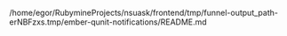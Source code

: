 /home/egor/RubymineProjects/nsuask/frontend/tmp/funnel-output_path-erNBFzxs.tmp/ember-qunit-notifications/README.md